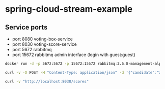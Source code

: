 # spring-cloud-stream-example

## Service ports

* port 8080 voting-box-service
* port 8030 voting-score-service
* port 5672 rabbitmq
* port 15672 rabbitmq admin interface (login with guest:guest)


```bash
docker run -d -p 5672:5672 -p 15672:15672 rabbitmq:3.6.8-management-alpine
```


```bash
curl -v -X POST -H "Content-Type: application/json" -d '{"candidate":"anyCandidate"}' "http://localhost:8080/votes"
```


```bash
curl -v "http://localhost:8030/scores"
```